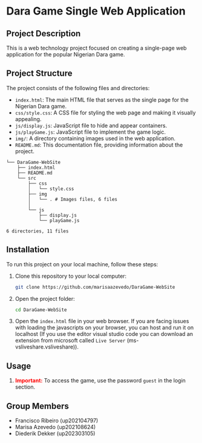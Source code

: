 # Dara Game Single Web Application

## Project Description
This is a web technology project focused on creating a single-page web application for the popular Nigerian Dara game.

## Project Structure
The project consists of the following files and directories:



- `index.html`: The main HTML file that serves as the single page for the Nigerian Dara game.
- `css/style.css`: A CSS file for styling the web page and making it visually appealing.
- `js/display.js`: JavaScript file to hide and appear containers.
- `js/playGame.js`: JavaScript file to implement the game logic.
- `img/`: A directory containing images used in the web application.
- `README.md`: This documentation file, providing information about the project.


```shell
└── DaraGame-WebSite
    ├── index.html
    ├── README.md
    └── src
        ├── css
        │   └── style.css
        ├── img
        │   └── . # Images files, 6 files
        │  
        └── js
            ├── display.js
            └── playGame.js

6 directories, 11 files

```

## Installation
To run this project on your local machine, follow these steps:

1. Clone this repository to your local computer:
   ```bash
   git clone https://github.com/marisaazevedo/DaraGame-WebSite
   ```

2. Open the project folder:
   ```bash
   cd DaraGame-WebSite
   ```

3. Open the `index.html` file in your web browser. If you are facing issues with loading the javascripts on your browser, you can host and run it on localhost (If you use the editor visual studio code you can download an extension from microsoft called `Live Server` (ms-vsliveshare.vsliveshare)).

## Usage
1. <font color="red">**Important:**</font> To access the game, use the password `guest` in the login section.

## Group Members
- Francisco Ribeiro (up202104797)
- Marisa Azevedo (up202108624)
- Diederik Dekker (up202303105)
